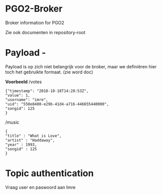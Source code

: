 # PGO2-Broker
Broker information for PGO2

Zie ook documenten in repository-root

# Payload -
Payload is op zich niet belangrijk voor de broker, maar we definiëren hier toch het gebruikte formaat. (zie word doc)

**Voorbeeld**
/votes
```
{"timestamp": "2018-10-18T14:28:53Z",
"value": 1,
"username": "imre",
"uid": "550e8400-e29b-41d4-a716-446655440000",
"songid": 125
}
```
/music
```
{
"title" : "What is Love",
"artist" : "Haddaway",
"year" : 1993,
"songid" : 125
}

```

# Topic authentication
Vraag user en paswoord aan Imre
